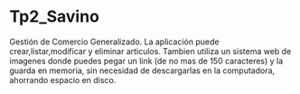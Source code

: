 # Tp2_Savino
Gestión de Comercio Generalizado. 
La aplicación puede crear,listar,modificar y eliminar articulos. 
Tambien utiliza un sistema web de imagenes donde puedes pegar un link (de no mas de 150 caracteres) y la guarda en memoria,
sin necesidad de descargarlas en la computadora, ahorrando espacio en disco.
